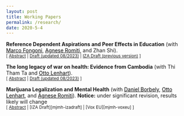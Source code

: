 ```yaml
---
layout: post
title: Working Papers
permalink: /research/
date: 2020-5-4
---
```


**Reference Dependent Aspirations and Peer Effects in Education** (with <a href="https://sites.google.com/site/marcofongoni/home" style="color: black;">Marco Fongoni</a>, <a href="https://sites.google.com/view/agneseromiti/home" style="color: black;">Agnese Romiti</a>, and Zhan Shi). <br/>
<small>[ <a href="#/" onclick="visib('peerinequality')">Abstract</a> | [Draft (updated 08/2023)][peerinequality-draft] | [IZA Draft (previous version)][peerinequality-iza] ] </small>

<div id="peerinequality" style="display: none; text-align: justify; line-height: 1.2" ><small>
We study the long-run effects of income inequality within peer compositions in schools. We propose a theoretical framework based on reference dependence where inequality in peer groups can generate aspiration gaps. Guided by predictions from this framework we find that an increase in the share of low-income peers within school-cohorts improves the educational outcomes of low-income students and negatively affects high-income students. We then find that better connections in the school network has an important role in mitigating these effects. Our results evidence the role of inequality among peers, while also demonstrating potential to avoid these consequences.
</small><br><br/></div>

[peerinequality-draft]: {{site.baseurl}}/files/peerinequality_Update.pdf
[peerinequality-iza]: https://www.iza.org/publications/dp/15785/reference-dependent-aspirations-and-peer-effects-in-education

**The long legacy of war on health: Evidence from Cambodia** (with Thi Tham Ta and <a href="https://ottolenhart.com/about-2/" style="color: black;">Otto Lenhart</a>). <br/>
<small>[ <a href="#/" onclick="visib('cambodiabomb')">Abstract</a> | [Draft (updated 08/2023)][cambodiabomb-draft] ] </small> 

<div id="cambodiabomb" style="display: none; text-align: justify; line-height: 1.2" ><small>
We study the long-run impacts of local area exposures to US bombing in Cambodia on health outcomes among those residing in these locations many years later. We leverage geo-coded individual data and a spatial regression discontinuity adapted to many boundaries. Our study is separate from those that focus on the impact of being exposed to bombings as a child; rather, we study how such disasters can map to health outcomes for future generations. We show that in fact, regions directly affected by bombings exhibit better health outcomes compared to those just beyond the bombing boundaries, indicated by higher Height-for-age Z-scores and a decreased likelihood of anemia. This result remains robust to a variety of potential threats to identification. We then leverage a wide range of data to show that improvements in soil fertility and access to health facilities are likely mechanisms explaining the observed enhancements in health outcomes. Our evidence suggests that in the post-conflict period, infrastructure development favored areas that experienced greater degradation in the past. Our results overall offer an important lesson that while disasters can have harmful impacts, how outcomes are transformed for future generations will depend. Put differently, disaster is not necessarily destiny. 
</small><br><br/></div>

[cambodiabomb-draft]: {{site.baseurl}}/files/cambodia_lrbombing.pdf


**Marijuana Legalization and Mental Health** (with <a href="https://sites.google.com/view/danielborbely/home" style="color: black;">Daniel Borbely</a>, <a href="https://ottolenhart.com/about-2/" style="color: black;">Otto Lenhart</a>, and <a href="https://sites.google.com/view/agneseromiti/home" style="color: black;">Agnese Romiti</a>). **Notice:** under significant revision, results likely will change <br/>
<small>[ <a href="#/" onclick="visib('mjmh')">Abstract</a> | [IZA Draft][mjmh-izadraft] | [Vox EU][mjmh-voxeu] ] </small>

<div id="lrpeermh" style="display: none; text-align: justify; line-height: 1.2" ><small>
This study examines the effects of U.S. state-level marijuana policies on mental health. Using data from three nationally representative data sets and estimating difference-in-differences models that account for the staggered implementation of both medical and recreational marijuana legislation, we evaluate the impact on marijuana use as well as two measures of mental distress. We show that marijuana laws have positive effects on marijuana use, but find no evidence for any effect on mental health on average. Nonetheless, null aggregate effects mask sharp heterogeneities across the age distribution. Our findings show that elderly individuals (age 60 and older) benefit from medical marijuana legalization in terms of better mental health, whereas legalizing recreational marijuana produces negative mental health effects for younger individuals (below age 35). The effects of medical marijuana legislation are driven by elderly people with pre-existing chronic health conditions, whereas those of recreational marijuana legislation are driven by younger and relatively healthy individuals. Furthermore, results are stronger for women than for men. 
</small><br><br/></div>

[lrpeermh-izadraft]: https://www.iza.org/publications/dp/15729/marijuana-legalization-and-mental-health
[lrpeermh-voxeu]: https://cepr.org/voxeu/columns/marijuana-legalisation-and-mental-health-some-benefit-others-are-hurt 




